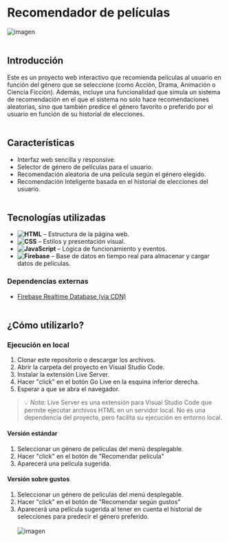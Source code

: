 # Recomendador de películas
![imagen](https://github.com/user-attachments/assets/e3db5e5b-609a-425c-8eb1-e35957ebe0e3)
<br><br>
## Introducción
Este es un proyecto web interactivo que recomienda películas al usuario en función del género que se seleccione (como Acción, Drama, Animación o Ciencia Ficción). Además, incluye una funcionalidad que simula un sistema de recomendación en el que el sistema no solo hace recomendaciones aleatorias, sino que también predice el género favorito o preferido por el usuario en función de su historial de elecciones.
<br><br>
## Características
- Interfaz web sencilla y responsive.
- Selector de género de películas para el usuario.
- Recomendación aleatoria de una película según el género elegido.
- Recomendación Inteligente basada en el historial de elecciones del usuario.
<br><br>
## Tecnologías utilizadas
- **![HTML](https://img.shields.io/badge/-HTML-%23e34f26?style=flat&labelColor=%23ffffff&logo=HTML5)** – Estructura de la página web.
- **![CSS](https://img.shields.io/badge/-CSS-%2300a2ff?style=flat&labelColor=%23007ec6&logo=CSS3)** – Estilos y presentación visual.
- **![JavaScript](https://img.shields.io/badge/-JavaScript-%23f7df1e?style=flat&labelColor=%23000000&logo=JavaScript)** – Lógica de funcionamiento y eventos.
- **![Firebase](https://img.shields.io/badge/-Firebase-%23ffc400?style=flat&labelColor=%23dd2c00&logo=Firebase)** – Base de datos en tiempo real para almacenar y cargar datos de películas.
### Dependencias externas
- [Firebase Realtime Database (via CDN)](https://firebase.google.com/docs/database/web/start)
<br><br>
## ¿Cómo utilizarlo?
### Ejecución en local
1. Clonar este repositorio o descargar los archivos.
2. Abrir la carpeta del proyecto en Visual Studio Code.
3. Instalar la extensión Live Server.
4. Hacer "click" en el botón Go Live en la esquina inferior derecha.
5. Esperar a que se abra el navegador.
> 💡 *Nota*: Live Server es una extensión para Visual Studio Code que permite ejecutar archivos HTML en un servidor local. No es una dependencia del proyecto, pero facilita su ejecución en entorno local.
#### Versión estándar
1. Seleccionar un género de películas del menú desplegable.
2. Hacer "click" en el botón de "Recomendar película"
3. Aparecerá una película sugerida.
#### Versión sobre gustos
1. Seleccionar un género de películas del menú desplegable.
2. Hacer "click" en el botón de "Recomendar según gustos"
3. Aparecerá una película sugerida al tener en cuenta el historial de selecciones para predecir el género preferido.
<br><br>
![imagen](https://github.com/user-attachments/assets/63f9c6ba-2ebb-4e0d-a63e-a96becef3d3c)
